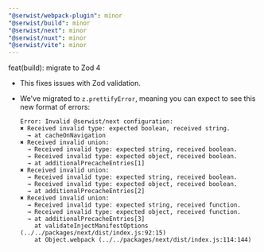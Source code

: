 ```yaml
---
"@serwist/webpack-plugin": minor
"@serwist/build": minor
"@serwist/next": minor
"@serwist/nuxt": minor
"@serwist/vite": minor
---
```


feat(build): migrate to Zod 4

- This fixes issues with Zod validation.

- We've migrated to `z.prettifyError`, meaning you can expect to see this new format of errors:

  ```
  Error: Invalid @serwist/next configuration:
  ✖ Received invalid type: expected boolean, received string.
    → at cacheOnNavigation
  ✖ Received invalid union:
    → Received invalid type: expected string, received boolean.
    → Received invalid type: expected object, received boolean.
    → at additionalPrecacheEntries[1]
  ✖ Received invalid union:
    → Received invalid type: expected string, received boolean.
    → Received invalid type: expected object, received boolean.
    → at additionalPrecacheEntries[2]
  ✖ Received invalid union:
    → Received invalid type: expected string, received function.
    → Received invalid type: expected object, received function.
    → at additionalPrecacheEntries[3]
      at validateInjectManifestOptions (../../packages/next/dist/index.js:92:15)
      at Object.webpack (../../packages/next/dist/index.js:114:144)
  ```